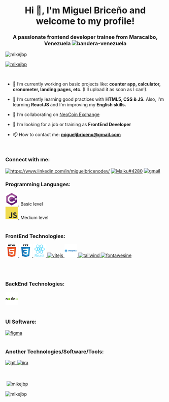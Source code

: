 <h1 align="center">Hi 👋, I'm Miguel Briceño and welcome to my profile!</h1>
<h3 align="center">A passionate frontend developer trainee from Maracaibo, Venezuela <img alt='bandera-venezuela' src='https://upload.wikimedia.org/wikipedia/commons/0/06/Flag_of_Venezuela.svg' width="15" height="10" style="max-width: 100%;" /></h3>

<p align="left"> <img src="https://komarev.com/ghpvc/?username=mikejbp&label=Profile%20views&color=0e75b6&style=flat" alt="mikejbp" /> </p>
<p align="left"> <a href="https://github.com/ryo-ma/github-profile-trophy"><img src="https://github-profile-trophy.vercel.app/?username=mikejbp" alt="mikejbp" /></a> </p>
<br>

- 🔭 I’m currently working on basic projects like: **counter app, calculator, cronometer, landing pages, etc**. (I'll upload it as soon as I can!).

- 🌱 I’m currently learning good practices with **HTML5, CSS & JS.** Also, I'm learning **ReactJS** and I'm improving my **English skills.**

- 👯 I’m collaborating on [NeoCoin Exchange](https://github.com/No-Country/C4-23-t/tree/development)

- 🤝 I’m looking for a job or training as **FrontEnd Developer**

- 📫 How to contact me: **migueljbriceno@gmail.com**
<br>
<h3 align="left">Connect with me:</h3>
<a href="https://www.linkedin.com/in/miguelbricenodev/?locale=en_US" target="blank"><img align="center" src="https://raw.githubusercontent.com/rahuldkjain/github-profile-readme-generator/master/src/images/icons/Social/linked-in-alt.svg" alt="https://www.linkedin.com/in/miguelbricenodev/" height="30" width="40" /></a>
<a href="https://discord.gg/Maiku#4280" target="blank"><img align="center" src="https://raw.githubusercontent.com/rahuldkjain/github-profile-readme-generator/master/src/images/icons/Social/discord.svg" alt="Maiku#4280" height="40" width="40" /></a>
<a href="mailto:migueljbriceno@gmail.com"> <img src="https://upload.wikimedia.org/wikipedia/commons/7/7e/Gmail_icon_%282020%29.svg" alt="gmail" width="30" height="20" style="max-width: 100%;" /> </a>
<br>

<h3 align="left">Programming Languages:</h3>
<p align="left"> <a href="https://www.w3schools.com/cs/" target="_blank" rel="noreferrer"> <img src="https://raw.githubusercontent.com/devicons/devicon/master/icons/csharp/csharp-original.svg" alt="csharp" width="40" height="40"/> </a>&nbsp;Basic level
<br>
<a href="https://developer.mozilla.org/en-US/docs/Web/JavaScript" target="_blank" rel="noreferrer"> <img src="https://raw.githubusercontent.com/devicons/devicon/master/icons/javascript/javascript-original.svg" alt="javascript" width="40" height="40"/> </a>&nbsp;Medium level
<br><br>

<h3 align="left">FrontEnd Technologies:</h3>
<a href="https://www.w3.org/html/" target="_blank" rel="noreferrer"> <img src="https://raw.githubusercontent.com/devicons/devicon/master/icons/html5/html5-original-wordmark.svg" alt="html5" width="40" height="40"/> </a>
<a href="https://www.w3schools.com/css/" target="_blank" rel="noreferrer"> <img src="https://raw.githubusercontent.com/devicons/devicon/master/icons/css3/css3-original-wordmark.svg" alt="css3" width="40" height="40"/> </a>
<a href="https://reactjs.org/" target="_blank" rel="noreferrer"> <img src="https://raw.githubusercontent.com/devicons/devicon/master/icons/react/react-original-wordmark.svg" alt="react" width="40" height="40"/> </a>
<a href="https://vitejs.dev/" target="_blank" rel="noreferrer"> <img src="https://vitejs.dev/logo.svg" alt="vitejs" width="40" height="40"/> </a>
<a href="https://webpack.js.org" target="_blank" rel="noreferrer"> <img src="https://raw.githubusercontent.com/devicons/devicon/d00d0969292a6569d45b06d3f350f463a0107b0d/icons/webpack/webpack-original-wordmark.svg" alt="webpack" width="40" height="40"/> </a>
<a href="https://tailwindcss.com/" target="_blank" rel="noreferrer"> <img src="https://www.vectorlogo.zone/logos/tailwindcss/tailwindcss-icon.svg" alt="tailwind" width="40" height="40"/> </a>
<a href="https://fontawesome.com/" target="_blank" rel="nofollow"> <img src="https://upload.wikimedia.org/wikipedia/commons/5/5f/Font_Awesome_logomark_blue.svg" alt="fontawesine" width="40" height="40" style="max-width: 100%;"> </a>

<br><br>

<h3 align="left">BackEnd Technologies:</h3>
<a href="https://nodejs.org" target="_blank" rel="noreferrer"> <img src="https://raw.githubusercontent.com/devicons/devicon/master/icons/nodejs/nodejs-original-wordmark.svg" alt="nodejs" width="40" height="40"/> </a>
<br><br>
<h3 align="left">UI Software:</h3>
<a href="https://www.figma.com/" target="_blank" rel="noreferrer"> <img src="https://www.vectorlogo.zone/logos/figma/figma-icon.svg" alt="figma" width="40" height="40"/> </a>
<br><br>

<h3 align="left">Another Technologies/Software/Tools:</h3>
<a href="https://git-scm.com/" target="_blank" rel="noreferrer"> <img src="https://www.vectorlogo.zone/logos/git-scm/git-scm-icon.svg" alt="git" width="35" height="35"/> </a>
<a href="https://www.atlassian.com/es/software/jira" target="_blank" rel="noreferrer"> <img src="https://symbols.getvecta.com/stencil_85/33_jira-icon.70390a6f88.svg" alt="jira" width="40" height="40"/> </a>
<br><br><br>

<p>&nbsp;<img align="center" src="https://github-readme-stats.vercel.app/api?username=mikejbp&show_icons=true&locale=en" alt="mikejbp" /></p>

<p><img align="center" src="https://github-readme-streak-stats.herokuapp.com/?user=mikejbp&" alt="mikejbp" /></p>
